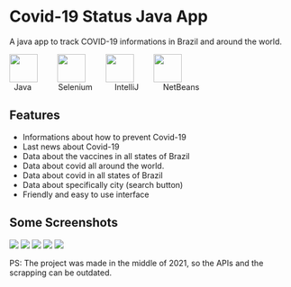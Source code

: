 # Covid-19 Status Java App
A java app to track COVID-19 informations in Brazil and around the world.

<!-- ![alt text](https://cdn.iconscout.com/icon/free/png-256/java-60-1174953.png) -->
<div style="display: flex">
<a href="#"><img src="https://icon-library.com/images/icon-java/icon-java-6.jpg" width=50 margin: 20px></a>
&nbsp &nbsp &nbsp &nbsp  &nbsp 
<a href="#"><img src="https://avatars0.githubusercontent.com/u/983927?v=3&s=400" width=50></a>
  &nbsp &nbsp &nbsp &nbsp  &nbsp
<a href="#"><img src="https://upload.wikimedia.org/wikipedia/commons/thumb/f/f4/IntelliJ_IDEA_Edu_Icon.svg/2048px-IntelliJ_IDEA_Edu_Icon.svg.png" width=50></a>
  &nbsp &nbsp &nbsp &nbsp  &nbsp
<a href="#"><img src="https://upload.wikimedia.org/wikipedia/commons/thumb/9/98/Apache_NetBeans_Logo.svg/888px-Apache_NetBeans_Logo.svg.png" width=50></a>
</div>
&nbsp Java &nbsp &nbsp &nbsp &nbsp &nbsp  &nbspSelenium &nbsp &nbsp &nbsp &nbsp &nbspIntelliJ &nbsp &nbsp &nbsp &nbsp &nbsp NetBeans

## Features
- Informations about how to prevent Covid-19
- Last news about Covid-19
- Data about the vaccines in all states of Brazil
- Data about covid all around the world.
- Data about covid in all states of Brazil
- Data about specifically city (search button)
- Friendly and easy to use interface

## Some Screenshots

<img src="https://i.imgur.com/A6DPT1U.jpg">
<img src="https://i.imgur.com/XkUO1vg.jpg">
<img src="https://i.imgur.com/fBThbws.jpg">
<img src="https://i.imgur.com/tKZkJyX.jpg">
<img src="https://i.imgur.com/VdEScey.jpg">




PS: The project was made in the middle of 2021, so the APIs and the scrapping can be outdated.
